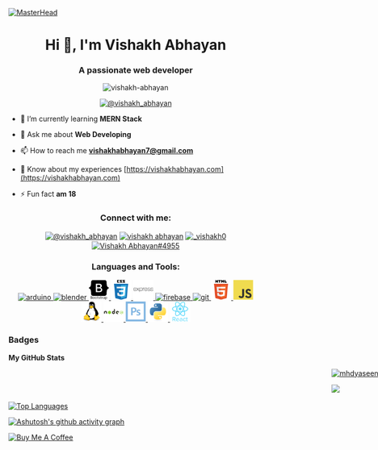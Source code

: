 [![MasterHead](https://media0.giphy.com/headers/dhunten/0DvIY8fAjBSg.gif)](https:vishakh_abhayan.io)
<h1 align="center">Hi 👋, I'm Vishakh Abhayan</h1>
<h3 align="center">A passionate web developer</h3>
<!-- <img align="right" width="400" alt="coding..." src="https://camo.githubusercontent.com/abb0a7a6197ffbe011c0705b0fff8c494e9c4c58913db99fe951ec7ca0eb97f5/68747470733a2f2f63646e612e61727473746174696f6e2e636f6d2f702f6173736574732f696d616765732f696d616765732f3032382f3130322f3035382f6f726967696e616c2f706978656c2d6a6566662d6d61747269782d732e6769663f31353933343837323633"> -->

<p align="center"> <img src="https://komarev.com/ghpvc/?username=vishakh-abhayan&label=Profile%20views&color=0e75b6&style=flat" alt="vishakh-abhayan" /> </p>

<p align="center"> <a href="https://twitter.com/@vishakh_abhayan" target="blank"><img src="https://img.shields.io/twitter/follow/@vishakh_abhayan?logo=twitter&style=for-the-badge" alt="@vishakh_abhayan" /></a> </p>

- 🌱 I’m currently learning **MERN Stack**

- 💬 Ask me about **Web Developing**

- 📫 How to reach me **vishakhabhayan7@gmail.com**

- 📄 Know about my experiences [https://vishakhabhayan.com](https://vishakhabhayan.com)

- ⚡ Fun fact **am 18**


<h3 align="center">Connect with me:</h3>
<p align="center">
<a href="https://twitter.com/@vishakh_abhayan" target="blank"><img align="center" src="https://raw.githubusercontent.com/rahuldkjain/github-profile-readme-generator/master/src/images/icons/Social/twitter.svg" alt="@vishakh_abhayan" height="30" width="40" /></a>
<a href="https://linkedin.com/in/vishakh abhayan" target="blank"><img align="center" src="https://raw.githubusercontent.com/rahuldkjain/github-profile-readme-generator/master/src/images/icons/Social/linked-in-alt.svg" alt="vishakh abhayan" height="30" width="40" /></a>
<a href="https://instagram.com/_vishakh0" target="blank"><img align="center" src="https://raw.githubusercontent.com/rahuldkjain/github-profile-readme-generator/master/src/images/icons/Social/instagram.svg" alt="_vishakh0" height="30" width="40" /></a>
<a href="https://discord.gg/Vishakh Abhayan#4955" target="blank"><img align="center" src="https://raw.githubusercontent.com/rahuldkjain/github-profile-readme-generator/master/src/images/icons/Social/discord.svg" alt="Vishakh Abhayan#4955" height="30" width="40" /></a>
</p>

<h3 align="center">Languages and Tools:</h3>
<p  align="center"> <a href="https://www.arduino.cc/" target="_blank" rel="noreferrer"> <img src="https://cdn.worldvectorlogo.com/logos/arduino-1.svg" alt="arduino" width="40" height="40"/> </a> <a href="https://www.blender.org/" target="_blank" rel="noreferrer"> <img src="https://download.blender.org/branding/community/blender_community_badge_white.svg" alt="blender" width="40" height="40"/> </a> <a href="https://getbootstrap.com" target="_blank" rel="noreferrer"> <img src="https://raw.githubusercontent.com/devicons/devicon/master/icons/bootstrap/bootstrap-plain-wordmark.svg" alt="bootstrap" width="40" height="40"/> </a> <a href="https://www.w3schools.com/css/" target="_blank" rel="noreferrer"> <img src="https://raw.githubusercontent.com/devicons/devicon/master/icons/css3/css3-original-wordmark.svg" alt="css3" width="40" height="40"/> </a> <a href="https://expressjs.com" target="_blank" rel="noreferrer"> <img src="https://raw.githubusercontent.com/devicons/devicon/master/icons/express/express-original-wordmark.svg" alt="express" width="40" height="40"/> </a> <a href="https://firebase.google.com/" target="_blank" rel="noreferrer"> <img src="https://www.vectorlogo.zone/logos/firebase/firebase-icon.svg" alt="firebase" width="40" height="40"/> </a> <a href="https://git-scm.com/" target="_blank" rel="noreferrer"> <img src="https://www.vectorlogo.zone/logos/git-scm/git-scm-icon.svg" alt="git" width="40" height="40"/> </a> <a href="https://www.w3.org/html/" target="_blank" rel="noreferrer"> <img src="https://raw.githubusercontent.com/devicons/devicon/master/icons/html5/html5-original-wordmark.svg" alt="html5" width="40" height="40"/> </a> <a href="https://developer.mozilla.org/en-US/docs/Web/JavaScript" target="_blank" rel="noreferrer"> <img src="https://raw.githubusercontent.com/devicons/devicon/master/icons/javascript/javascript-original.svg" alt="javascript" width="40" height="40"/> </a> <a href="https://www.linux.org/" target="_blank" rel="noreferrer"> <img src="https://raw.githubusercontent.com/devicons/devicon/master/icons/linux/linux-original.svg" alt="linux" width="40" height="40"/> </a> <a href="https://nodejs.org" target="_blank" rel="noreferrer"> <img src="https://raw.githubusercontent.com/devicons/devicon/master/icons/nodejs/nodejs-original-wordmark.svg" alt="nodejs" width="40" height="40"/> </a> <a href="https://www.photoshop.com/en" target="_blank" rel="noreferrer"> <img src="https://raw.githubusercontent.com/devicons/devicon/master/icons/photoshop/photoshop-line.svg" alt="photoshop" width="40" height="40"/> </a> <a href="https://www.python.org" target="_blank" rel="noreferrer"> <img src="https://raw.githubusercontent.com/devicons/devicon/master/icons/python/python-original.svg" alt="python" width="40" height="40"/> </a> <a href="https://reactjs.org/" target="_blank" rel="noreferrer"> <img src="https://raw.githubusercontent.com/devicons/devicon/master/icons/react/react-original-wordmark.svg" alt="react" width="40" height="40"/> </a> </p>

### Badges

<b>My GitHub Stats</b>



<a style="margin: 40rem" href="https://github.com/vishakh-abhayan"><img src="https://github-readme-stats.vercel.app/api?username=vishakh-abhayan&show_icons=true&hide=&count_private=true&title_color=e2fdff&text_color=bfd7ff&icon_color=00FFFF&bg_color=5465ff&hide_border=true&show_icons=true" alt="mhdyaseen8841's GitHub stats" /></a>

<a style="margin: 40rem" href="https://github.com/vishakh-abhayan"><img src="https://github-readme-streak-stats.herokuapp.com/?user=vishakh-abhayan&stroke=ffffff&background=5465ff&ring=e2fdff&fire=14FE64&currStreakNum=e2fdff&currStreakLabel=e2fdff&sideNums=e2fdff&sideLabels=bfd7ff&dates=bfd7ff&hide_border=true" /></a>


<a style="text-aling:center" href="https://github.com/vishakh-abhayan" align="left"><img align="center" src="https://github-readme-stats.vercel.app/api/top-langs/?username=vishakh-abhayan&langs_count=10&title_color=e2fdff&text_color=ffffff&icon_color=00FFFF&bg_color=5465ff&hide_border=true&locale=en&custom_title=Top%20%Languages&hide=CSS,HTML" alt="Top Languages" /></a>



  
[![Ashutosh's github activity graph](https://github-readme-activity-graph.cyclic.app/graph?username=vishakh-abhayan&&bg_color=5465ff&color=e2fdff&line=14FE64&point=ffffff&area=true&hide_border=true)](https://github.com/ashutosh00710/github-readme-activity-graph)




<a href="https://www.buymeacoffee.com/Vishakha7" target="_blank"><img src="https://cdn.buymeacoffee.com/buttons/v2/default-blue.png" alt="Buy Me A Coffee" style="height: 60px !important;width: 217px !important;" ></a>

